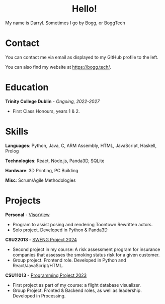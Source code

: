 <h1 align="center">Hello!</h1>
My name is Darryl. Sometimes I go by Bogg, or BoggTech

# Contact
You can contact me via email as displayed to my GitHub profile to the left.

You can also find my website at https://bogg.tech/.

# Education
**Trinity College Dublin** - *Ongoing, 2022-2027*
- First Class Honours, years 1 & 2.

# Skills
**Languages**: Python, Java, C, ARM Assembly, HTML, JavaScript, Haskell, Prolog

**Technologies**: React, Node.js, Panda3D, SQLite

**Hardware**: 3D Printing, PC Building

**Misc**: Scrum/Agile Methodologies

# Projects
**Personal** - [VisorView](https://github.com/BoggTech/VisorView) 
- Program to assist posing and rendering Toontown Rewritten actors.
- Solo project. Developed in Python & Panda3D

**CSU22013** - [SWENG Project 2024](https://github.com/greenice288f/SWENGGroup31) 
- Second project in my course: A risk assessment program for insurance companies that assesses the smoking status risk for a given customer.
- Group project. Frontend role. Developed in Python and React/JavaScript/HTML.

**CSU11013** - [Programming Project 2023](https://github.com/BoggTech/FlightVis18)
- First project as part of my course: a flight database visualizer.
- Group Project. Fronted & Backend roles, as well as leadership. Developed in Processing.
 
